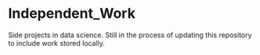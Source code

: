 # Independent_Work
Side projects in data science.
Still in the process of updating this repository to include work stored locally.
